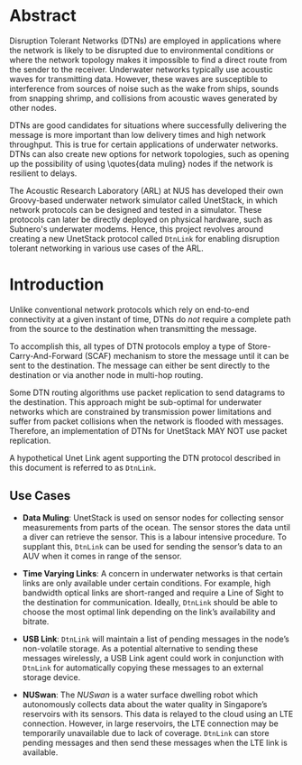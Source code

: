 Abstract
========

Disruption Tolerant Networks (DTNs) are employed in applications where the network is likely to be disrupted due to environmental conditions or where the network topology makes it impossible to find a direct route from the sender to the receiver. Underwater networks typically use acoustic waves for transmitting data. However, these waves are susceptible to interference from sources of noise such as the wake from ships, sounds from snapping shrimp, and collisions from acoustic waves generated by other nodes.

DTNs are good candidates for situations where successfully delivering the message is more important than low delivery times and high network throughput. This is true for certain applications of underwater networks. DTNs can also create new options for network topologies, such as opening up the possibility of using \quotes{data muling} nodes if the network is resilient to delays.

The Acoustic Research Laboratory (ARL) at NUS has developed their own Groovy-based underwater network simulator called UnetStack, in which network protocols can be designed and tested in a simulator. These protocols can later be directly deployed on physical hardware, such as Subnero's underwater modems. Hence, this project revolves around creating a new UnetStack protocol called `DtnLink` for enabling disruption tolerant networking in various use cases of the ARL.

Introduction
============

Unlike conventional network protocols which rely on end-to-end
connectivity at a given instant of time, DTNs do *not* require a
complete path from the source to the destination when transmitting the
message.

To accomplish this, all types of DTN protocols employ a type of
Store-Carry-And-Forward (SCAF) mechanism to store the message until it
can be sent to the destination. The message can either be sent directly
to the destination or via another node in multi-hop routing.

Some DTN routing algorithms use packet replication to send datagrams to
the destination. This approach might be sub-optimal for underwater
networks which are constrained by transmission power limitations and
suffer from packet collisions when the network is flooded with messages.
Therefore, an implementation of DTNs for UnetStack MAY NOT use packet
replication.

A hypothetical Unet Link agent supporting the DTN protocol described in
this document is referred to as `DtnLink`.

Use Cases
---------

-   **Data Muling**: UnetStack is used on sensor nodes for collecting
    sensor measurements from parts of the ocean. The sensor stores the
    data until a diver can retrieve the sensor. This is a labour
    intensive procedure. To supplant this, `DtnLink` can be used for
    sending the sensor’s data to an AUV when it comes in range of the
    sensor.

-   **Time Varying Links**: A concern in underwater networks is that
    certain links are only available under certain conditions. For
    example, high bandwidth optical links are short-ranged and require a
    Line of Sight to the destination for communication. Ideally,
    `DtnLink` should be able to choose the most optimal link
    depending on the link’s availability and bitrate.

-   **USB Link**: `DtnLink` will maintain a list of pending messages
    in the node’s non-volatile storage. As a potential alternative to
    sending these messages wirelessly, a USB Link agent could work in
    conjunction with `DtnLink` for automatically copying these
    messages to an external storage device.

-   **NUSwan**: The *NUSwan* is a water surface dwelling robot which
    autonomously collects data about the water quality in Singapore’s
    reservoirs with its sensors. This data is relayed to the cloud using
    an LTE connection. However, in large reservoirs, the LTE connection
    may be temporarily unavailable due to lack of coverage.
    `DtnLink` can store pending messages and then send these
    messages when the LTE link is available.

